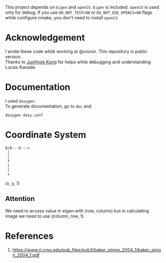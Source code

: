 This project depends on `Eigen` and `openCV`.
`Eigen` is included.
`openCV` is used only for debug. If you use `DO_NOT_TEST=ON` or `DO_NOT_USE_OPENCV=ON` flags while configure cmake, you don't need to install `openCV`.

# Acknowledgement
I wrote these code while working at @viuron. This repository is public version.  
Thanks to [JunHyok Kong](https://github.com/happie827) for helps while debugging and understanding Lucas-Kanade.

# Documentation
I used `doxygen`.  
To generate documentation, go to `doc` and
```
doxygen doxy.conf
```

# Coordinate System
```
0/0---X--->
 |
 |
 Y
 |
 |
 v
```
(x, y, 1)
## Attention
We need to access value in eigen with (row, column) but in calculating image we need to use (column, row, 1). 

# References
1. https://www.ri.cmu.edu/pub_files/pub3/baker_simon_2004_1/baker_simon_2004_1.pdf
